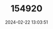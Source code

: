 ---
title: "154920"
category: "Chrysiptera flavipinnis"
draft: false
date: 2024-02-22 13:03:51
languages:
  English: ["Yellowfin Damsel", "Yellowfin Demoiselle", "Yellowfin Damselfish"]
---